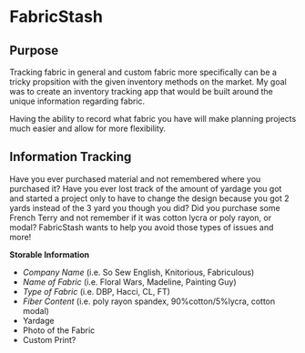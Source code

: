 # FabricStash

## Purpose
Tracking fabric in general and custom fabric more specifically can be a tricky propsition with the given inventory methods on the market. My goal was to create an inventory tracking app that would be built around the unique information regarding fabric.

Having the ability to record what fabric you have will make planning projects much easier and allow for more flexibility.

## Information Tracking
Have you ever purchased material and not remembered where you purchased it? Have you ever lost track of the amount of yardage you got and started a project only to have to change the design because you got 2 yards instead of the 3 yard you though you did? Did you purchase some French Terry and not remember if it was cotton lycra or poly rayon, or modal? FabricStash wants to help you avoid those types of issues and more!

**Storable Information**
* *Company Name* (i.e. So Sew English, Knitorious, Fabriculous)
* *Name of Fabric* (i.e. Floral Wars, Madeline, Painting Guy)
* *Type of Fabric* (i.e. DBP, Hacci, CL, FT)
* *Fiber Content* (i.e. poly rayon spandex, 90%cotton/5%lycra, cotton modal)
* Yardage 
* Photo of the Fabric
* Custom Print?
